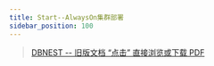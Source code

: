 ```yaml
---
title: Start--AlwaysOn集群部署
sidebar_position: 100
---
```



> [DBNEST -- 旧版文档 “点击” 直接浏览或下载 PDF](./AlwaysOn高可用集群部署.pdf) 

